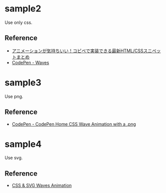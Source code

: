 # sample2

Use only css.

## Reference

- [アニメーションが気持ちいい！コピペで実装できる最新HTML/CSSスニペットまとめ](http://photoshopvip.net/90427)
- [CodePen - Waves](https://codepen.io/rstacruz/pen/oxJqNv)

# sample3

Use png.

## Reference

- [CodePen - CodePen Home CSS Wave Animation with a .png](https://codepen.io/plavookac/pen/QMwObb)

# sample4

Use svg.

## Reference

- [CSS & SVG Waves Animation](https://codepen.io/tedmcdo/pen/PqxKXg?editors=1100)
